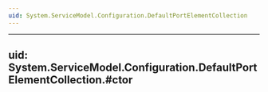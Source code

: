 ```yaml
---
uid: System.ServiceModel.Configuration.DefaultPortElementCollection
---
```


---
uid: System.ServiceModel.Configuration.DefaultPortElementCollection.#ctor
---
